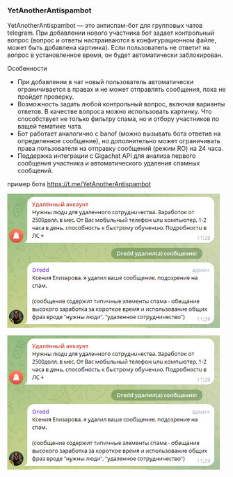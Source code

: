 ### YetAnotherAntispambot
YetAnotherAntispambot — это антиспам-бот для групповых чатов telegram. При добавлении нового участника бот задает контрольный вопрос (вопрос и ответы настраиваются в конфигурационном файле, может быть добавлена картинка). Если пользователь не ответит на вопрос в установленное время, он будет автоматически заблокирован.

Особенности
- При добавлении в чат новый пользователь автоматически ограничивается в правах и не может отправлять сообщения, пока не пройдет проверку.
- Возможность задать любой контрольный вопрос, включая варианты ответов. В качестве вопроса можно использовать картинку. Что способствует не только фильтру спама, но и отбору участников по ващей тематике чата. 
- Бот работает аналогично с banof (можно вызывать бота ответив на определенное сообщение), но дополнительно может ограничивать права пользователя на отправку сообщений (режим RO) на 24 часа.
- Поддержка интеграции с Gigachat API для анализа первого сообщения участника и автоматического удаления спамных сообщений.

пример бота https://t.me/YetAnotherAntispambot


![Telegram_8gVXaL819u.png](doc%2FTelegram_8gVXaL819u.png)


![Telegram_8gVXaL819u.png](doc%2FTelegram_8gVXaL819u.png)